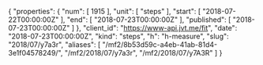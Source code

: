 {
  "properties": {
    "num": [
      1915
    ],
    "unit": [
      "steps"
    ],
    "start": [
      "2018-07-22T00:00:00Z"
    ],
    "end": [
      "2018-07-23T00:00:00Z"
    ],
    "published": [
      "2018-07-23T00:00:00Z"
    ]
  },
  "client_id": "https://www-api.jvt.me/fit",
  "date": "2018-07-23T00:00:00Z",
  "kind": "steps",
  "h": "h-measure",
  "slug": "2018/07/y7a3r",
  "aliases": [
    "/mf2/8b53d59c-a4eb-41ab-81d4-3e1f04578249/",
    "/mf2/2018/07/y7a3r",
    "/mf2/2018/07/y7A3R"
  ]
}
